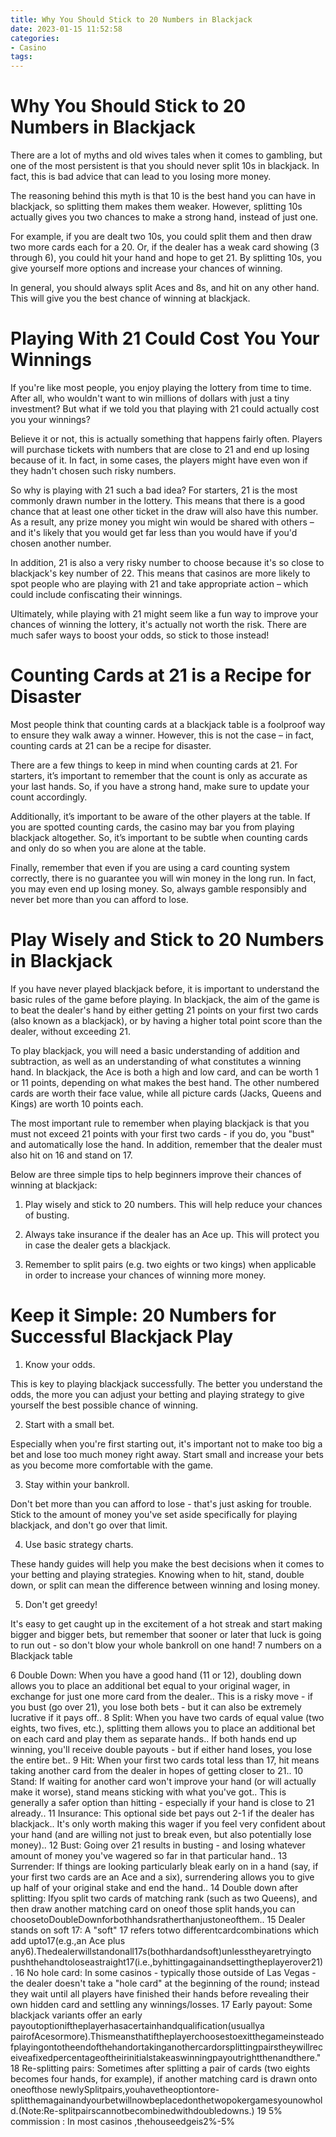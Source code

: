 ```yaml
---
title: Why You Should Stick to 20 Numbers in Blackjack
date: 2023-01-15 11:52:58
categories:
- Casino
tags:
---
```



#  Why You Should Stick to 20 Numbers in Blackjack

There are a lot of myths and old wives tales when it comes to gambling, but one of the most persistent is that you should never split 10s in blackjack. In fact, this is bad advice that can lead to you losing more money.

The reasoning behind this myth is that 10 is the best hand you can have in blackjack, so splitting them makes them weaker. However, splitting 10s actually gives you two chances to make a strong hand, instead of just one.

For example, if you are dealt two 10s, you could split them and then draw two more cards each for a 20. Or, if the dealer has a weak card showing (3 through 6), you could hit your hand and hope to get 21. By splitting 10s, you give yourself more options and increase your chances of winning.

In general, you should always split Aces and 8s, and hit on any other hand. This will give you the best chance of winning at blackjack.

#  Playing With 21 Could Cost You Your Winnings

If you're like most people, you enjoy playing the lottery from time to time. After all, who wouldn't want to win millions of dollars with just a tiny investment? But what if we told you that playing with 21 could actually cost you your winnings?

 Believe it or not, this is actually something that happens fairly often. Players will purchase tickets with numbers that are close to 21 and end up losing because of it. In fact, in some cases, the players might have even won if they hadn't chosen such risky numbers.

So why is playing with 21 such a bad idea? For starters, 21 is the most commonly drawn number in the lottery. This means that there is a good chance that at least one other ticket in the draw will also have this number. As a result, any prize money you might win would be shared with others – and it's likely that you would get far less than you would have if you'd chosen another number.

In addition, 21 is also a very risky number to choose because it's so close to blackjack's key number of 22. This means that casinos are more likely to spot people who are playing with 21 and take appropriate action – which could include confiscating their winnings.

Ultimately, while playing with 21 might seem like a fun way to improve your chances of winning the lottery, it's actually not worth the risk. There are much safer ways to boost your odds, so stick to those instead!

#  Counting Cards at 21 is a Recipe for Disaster

Most people think that counting cards at a blackjack table is a foolproof way to ensure they walk away a winner. However, this is not the case – in fact, counting cards at 21 can be a recipe for disaster.

There are a few things to keep in mind when counting cards at 21. For starters, it’s important to remember that the count is only as accurate as your last hands. So, if you have a strong hand, make sure to update your count accordingly.

Additionally, it’s important to be aware of the other players at the table. If you are spotted counting cards, the casino may bar you from playing blackjack altogether. So, it’s important to be subtle when counting cards and only do so when you are alone at the table.

Finally, remember that even if you are using a card counting system correctly, there is no guarantee you will win money in the long run. In fact, you may even end up losing money. So, always gamble responsibly and never bet more than you can afford to lose.

#  Play Wisely and Stick to 20 Numbers in Blackjack 

If you have never played blackjack before, it is important to understand the basic rules of the game before playing. In blackjack, the aim of the game is to beat the dealer's hand by either getting 21 points on your first two cards (also known as a blackjack), or by having a higher total point score than the dealer, without exceeding 21.

To play blackjack, you will need a basic understanding of addition and subtraction, as well as an understanding of what constitutes a winning hand. In blackjack, the Ace is both a high and low card, and can be worth 1 or 11 points, depending on what makes the best hand. The other numbered cards are worth their face value, while all picture cards (Jacks, Queens and Kings) are worth 10 points each.

The most important rule to remember when playing blackjack is that you must not exceed 21 points with your first two cards - if you do, you "bust" and automatically lose the hand. In addition, remember that the dealer must also hit on 16 and stand on 17.

Below are three simple tips to help beginners improve their chances of winning at blackjack:

1) Play wisely and stick to 20 numbers. This will help reduce your chances of busting.

2) Always take insurance if the dealer has an Ace up. This will protect you in case the dealer gets a blackjack.

3) Remember to split pairs (e.g. two eights or two kings) when applicable in order to increase your chances of winning more money.

#  Keep it Simple: 20 Numbers for Successful Blackjack Play

1. Know your odds.

This is key to playing blackjack successfully. The better you understand the odds, the more you can adjust your betting and playing strategy to give yourself the best possible chance of winning.

2. Start with a small bet.

Especially when you're first starting out, it's important not to make too big a bet and lose too much money right away. Start small and increase your bets as you become more comfortable with the game.

3. Stay within your bankroll.

Don't bet more than you can afford to lose - that's just asking for trouble. Stick to the amount of money you've set aside specifically for playing blackjack, and don't go over that limit.

4. Use basic strategy charts.

These handy guides will help you make the best decisions when it comes to your betting and playing strategies. Knowing when to hit, stand, double down, or split can mean the difference between winning and losing money.

5. Don't get greedy!

It's easy to get caught up in the excitement of a hot streak and start making bigger and bigger bets, but remember that sooner or later that luck is going to run out - so don't blow your whole bankroll on one hand!
7 numbers on a Blackjack table

 6 Double Down: When you have a good hand (11 or 12), doubling down allows you to place an additional bet equal to your original wager, in exchange for just one more card from the dealer.. This is a risky move - if you bust (go over 21), you lose both bets - but it can also be extremely lucrative if it pays off.. 8 Split: When you have two cards of equal value (two eights, two fives, etc.), splitting them allows you to place an additional bet on each card and play them as separate hands.. If both hands end up winning, you'll receive double payouts - but if either hand loses, you lose the entire bet..  9 Hit: When your first two cards total less than 17, hit means taking another card from the dealer in hopes of getting closer to 21.. 10 Stand: If waiting for another card won't improve your hand (or will actually make it worse), stand means sticking with what you've got.. This is generally a safer option than hitting - especially if your hand is close to 21 already.. 11 Insurance: This optional side bet pays out 2-1 if the dealer has blackjack.. It's only worth making this wager if you feel very confident about your hand (and are willing not just to break even, but also potentially lose money).. 12 Bust: Going over 21 results in busting - and losing whatever amount of money you've wagered so far in that particular hand.. 13 Surrender: If things are looking particularly bleak early on in a hand (say, if your first two cards are an Ace and a six), surrendering allows you to give up half of your original stake and end the hand.. 14 Double down after splitting: Ifyou split two cards of matching rank (such as two Queens), and then draw another matching card on oneof those split hands,you can choosetoDoubleDownforbothhandsratherthanjustoneofthem.. 15 Dealer stands on soft 17: A "soft" 17 refers totwo differentcardcombinations which add upto17(e.g.,an Ace plus any6).Thedealerwillstandonall17s(bothhardandsoft)unlesstheyaretryingto pushthehandtoloseastraight17(i.e.,byhittingagainandsettingtheplayerover21). 16 No hole card: In some casinos - typically those outside of Las Vegas - the dealer doesn't take a "hole card" at the beginning of the round; instead they wait until all players have finished their hands before revealing their own hidden card and settling any winnings/losses.  17 Early payout: Some blackjack variants offer an early payoutoptioniftheplayerhasacertainhandqualification(usuallya pairofAcesormore).Thismeansthatiftheplayerchoosestoexitthegameinsteadofplayingontotheendofthehandortakinganothercardorsplittingpairstheywillreceiveafixedpercentageoftheirinitialstakeaswinningpayoutrightthenandthere." 18 Re-splitting pairs: Sometimes after splitting a pair of cards (two eights becomes four hands, for example), if another matching card is drawn onto oneofthose newlySplitpairs,youhavetheoptiontore-splitthemagainandyourbetwillnowbeplacedonthetwopokergamesyounowhold.(Note:Re-splitpairscannotbecombinedwithdoubledowns.) 19 5% commission : In most casinos ,thehouseedgeis2%-5%